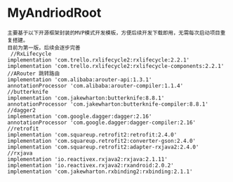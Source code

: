 # MyAndriodRoot
    主要基于以下开源框架封装的MVP模式开发模板，方便后续开发下载即用，无需每次启动项目重复搭建。
    目前为第一版，后续会逐步完善
     //RxLifecycle
    implementation 'com.trello.rxlifecycle2:rxlifecycle:2.2.1'
    implementation 'com.trello.rxlifecycle2:rxlifecycle-components:2.2.1'
    //ARouter 跳转路由
    implementation 'com.alibaba:arouter-api:1.3.1'
    annotationProcessor 'com.alibaba:arouter-compiler:1.1.4'
    //butterknife
    implementation 'com.jakewharton:butterknife:8.8.1'
    annotationProcessor 'com.jakewharton:butterknife-compiler:8.8.1'
    //dagger2
    implementation 'com.google.dagger:dagger:2.16'
    annotationProcessor 'com.google.dagger:dagger-compiler:2.16'
    //retrofit
    implementation 'com.squareup.retrofit2:retrofit:2.4.0'
    implementation 'com.squareup.retrofit2:converter-gson:2.4.0'
    implementation 'com.squareup.retrofit2:adapter-rxjava2:2.4.0'
    //rxjava
    implementation 'io.reactivex.rxjava2:rxjava:2.1.11'
    implementation 'io.reactivex.rxjava2:rxandroid:2.0.2'
    implementation 'com.jakewharton.rxbinding2:rxbinding:2.1.1'
    
